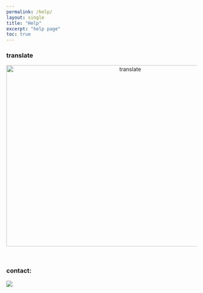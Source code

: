 ```yaml
---
permalink: /help/
layout: single
title: "Help"
excerpt: "help page"
toc: true
---
```


### translate

<p align="center">
  <img src="/assets/posts/gif/tr.gif" alt="translate" width="640" height="480"><br>
</p>
<br>

### contact:

<a href="https://github.com/how2flow" target="_blank"><img src="https://img.shields.io/badge/github-181717?style=flat-square&logo=GitHub&logoColor=white"/></a>

